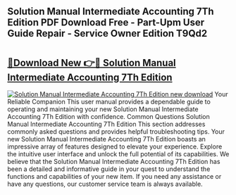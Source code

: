 ## Solution Manual Intermediate Accounting 7Th Edition PDF Download Free - Part-Upm User Guide Repair - Service Owner Edition T9Qd2

# <h2><a href="http://bc54273.oget.top/?id=Solution+Manual+Intermediate+Accounting+7Th+Edition">🔗Download New 👉🔴 Solution Manual Intermediate Accounting 7Th Edition</a></h2>

[![Solution Manual Intermediate Accounting 7Th Edition new download](https://i.imgur.com/5g1atiW.png)](http://bc54273.oget.top/?id=Solution+Manual+Intermediate+Accounting+7Th+Edition)
Your Reliable Companion This user manual provides a dependable guide to operating and maintaining your new Solution Manual Intermediate Accounting 7Th Edition with confidence. Common Questions Solution Manual Intermediate Accounting 7Th Edition This section addresses commonly asked questions and provides helpful troubleshooting tips. Your new Solution Manual Intermediate Accounting 7Th Edition boasts an impressive array of features designed to elevate your experience. Explore the intuitive user interface and unlock the full potential of its capabilities. We believe that the Solution Manual Intermediate Accounting 7Th Edition has been a detailed and informative guide in your quest to understand the functions and capabilities of your new item. If you need any assistance or have any questions, our customer service team is always available.
